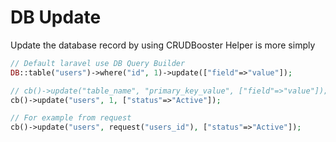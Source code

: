 # DB Update

Update the database record by using CRUDBooster Helper is more simply

```php
// Default laravel use DB Query Builder
DB::table("users")->where("id", 1)->update(["field"=>"value"]);

// cb()->update("table_name", "primary_key_value", ["field"=>"value"]);
cb()->update("users", 1, ["status"=>"Active"]);

// For example from request
cb()->update("users", request("users_id"), ["status"=>"Active"]);
```